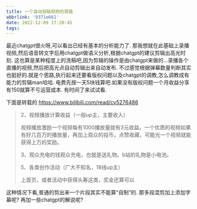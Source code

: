 ```yaml
---
title: 一个自动投稿视频的思路
abbrlink: '9371e661'
date: 2022-12-09 17:20:45
tags:
---
```


最近chatgpt很火呀,可以看出已经有基本的分析能力了.
那我想就在此基础上录播视频,然后语音转文字后用chatgpt做语义分析,根据chatgpt的建议剪辑出高光时刻.
这也算是某种程度上的洗稿吧,因为剪辑的操作是由chatgpt来做的...录播各个直播的视频,然后把高光点自动剪辑出来自动发布.
不过感觉根据弹幕数量判断其实也挺好的.就是个思路,执行起来还要看版权问题以及chatgpt的调教,怎么调教成有能力的剪辑man哈哈.
电费先按一天5块钱算吧.如果没有版权问题一个月收益分享有150就算不亏运营成本.
有时间了来试试看.
<!--more-->
下面是转载的 https://www.bilibili.com/read/cv5276486

>2、视频播放计算收益（一般up主，主要收入）
>
>视频播放激励一个视频每有1000播放量就有3元收益。一个优质的视频如果有好几百万的播放量，再加上观众的投币，点赞收藏，可能光一个视频就能获得上万的奖励。
>
>3、观众充电的钱观众充电，也就是送礼物。b站的礼物是小电池。
>
>5、各类创作活动（广大不知名，18线up主）
>
>上首页，或者活动中获得头筹这类，奖金还算可以

这种情况下看,普通的剪出来一个片段其实不能算“自制”的.
那多段混剪加上添加字幕呢?
再加一些chatgpt的解说呢? 